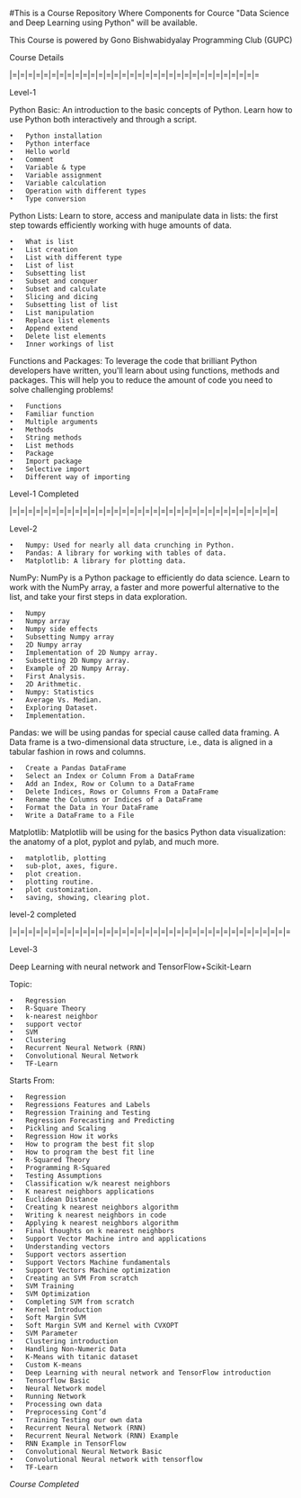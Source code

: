 #This is a Course Repository Where Components for Cource "Data Science and Deep Learning using Python" will be available.

This Course is powered by Gono Bishwabidyalay Programming Club (GUPC)

Course Details

|=|=|=|=|=|=|=|=|=|=|=|=|=|=|=|=|=|=|=|=|=|=|=|=|=|=|=|=|=|=|=|=

Level-1

Python Basic: An introduction to the basic concepts of Python. Learn how to use Python both interactively and through a script.

    •	Python installation
    •	Python interface
    •	Hello world
    •	Comment
    •	Variable & type
    •	Variable assignment
    •	Variable calculation
    •	Operation with different types
    •	Type conversion


Python Lists: Learn to store, access and manipulate data in lists: the first step towards efficiently working with huge amounts of data.

    •	What is list
    •	List creation
    •	List with different type
    •	List of list
    •	Subsetting list
    •	Subset and conquer
    •	Subset and calculate
    •	Slicing and dicing
    •	Subsetting list of list
    •	List manipulation
    •	Replace list elements
    •	Append extend
    •	Delete list elements
    •	Inner workings of list


Functions and Packages: To leverage the code that brilliant Python developers have written, you'll learn about using functions, methods and packages. This will help you to reduce the amount of code you need to solve challenging problems!

    •	Functions
    •	Familiar function
    •	Multiple arguments
    •	Methods
    •	String methods
    •	List methods
    •	Package
    •	Import package
    •	Selective import
    •	Different way of importing



Level-1 Completed

|=|=|=|=|=|=|=|=|=|=|=|=|=|=|=|=|=|=|=|=|=|=|=|=|=|=|=|=|=|=|=|=|=|=|


Level-2 


    •	Numpy: Used for nearly all data crunching in Python.
    •	Pandas: A library for working with tables of data.
    •	Matplotlib: A library for plotting data.


NumPy: NumPy is a Python package to efficiently do data science. Learn to work with the NumPy array, a faster and more powerful alternative to the list, and take your first steps in data exploration.

    •	Numpy
    •	Numpy array
    •	Numpy side effects
    •	Subsetting Numpy array
    •	2D Numpy array
    •	Implementation of 2D Numpy array.
    •	Subsetting 2D Numpy array.
    •	Example of 2D Numpy Array.
    •	First Analysis.
    •	2D Arithmetic.
    •	Numpy: Statistics
    •	Average Vs. Median.
    •	Exploring Dataset.
    •	Implementation.



Pandas:  we will be using pandas for special cause called data framing. A Data frame is a two-dimensional data structure, i.e., data is aligned in a tabular fashion in rows and columns.

    •	Create a Pandas DataFrame
    •	Select an Index or Column From a DataFrame
    •	Add an Index, Row or Column to a DataFrame
    •	Delete Indices, Rows or Columns From a DataFrame
    •	Rename the Columns or Indices of a DataFrame
    •	Format the Data in Your DataFrame
    •	Write a DataFrame to a File

Matplotlib: Matplotlib will be using for the basics Python data visualization: the anatomy of a plot, pyplot and pylab, and much more.

    •	matplotlib, plotting
    •	sub-plot, axes, figure.
    •	plot creation.
    •	plotting routine.
    •	plot customization.
    •	saving, showing, clearing plot.


level-2 completed

|=|=|=|=|=|=|=|=|=|=|=|=|=|=|=|=|=|=|=|=|=|=|=|=|=|=|=|=|=|=|=|=|=|=|=|=

Level-3

Deep Learning with neural network and TensorFlow+Scikit-Learn

Topic:

    •	Regression
    •	R-Square Theory
    •	k-nearest neighbor 
    •	support vector
    •	SVM
    •	Clustering
    •	Recurrent Neural Network (RNN)
    •	Convolutional Neural Network
    •	TF-Learn

Starts From:

    •	Regression
    •	Regressions Features and Labels
    •	Regression Training and Testing
    •	Regression Forecasting and Predicting
    •	Pickling and Scaling
    •	Regression How it works
    •	How to program the best fit slop
    •	How to program the best fit line
    •	R-Squared Theory
    •	Programming R-Squared
    •	Testing Assumptions
    •	Classification w/k nearest neighbors
    •	K nearest neighbors applications
    •	Euclidean Distance
    •	Creating k nearest neighbors algorithm
    •	Writing k nearest neighbors in code
    •	Applying k nearest neighbors algorithm
    •	Final thoughts on k nearest neighbors
    •	Support Vector Machine intro and applications
    •	Understanding vectors
    •	Support vectors assertion
    •	Support Vectors Machine fundamentals
    •	Support Vectors Machine optimization
    •	Creating an SVM From scratch
    •	SVM Training
    •	SVM Optimization
    •	Completing SVM from scratch
    •	Kernel Introduction
    •	Soft Margin SVM
    •	Soft Margin SVM and Kernel with CVXOPT
    •	SVM Parameter
    •	Clustering introduction
    •	Handling Non-Numeric Data
    •	K-Means with titanic dataset
    •	Custom K-means
    •	Deep Learning with neural network and TensorFlow introduction
    •	Tensorflow Basic
    •	Neural Network model
    •	Running Network
    •	Processing own data
    •	Preprocessing Cont’d
    •	Training Testing our own data
    •	Recurrent Neural Network (RNN)
    •	Recurrent Neural Network (RNN) Example
    •	RNN Example in TensorFlow
    •	Convolutional Neural Network Basic
    •	Convolutional Neural network with tensorflow
    •	TF-Learn 

*Course Completed*

